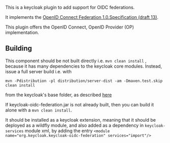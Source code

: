 This is a keycloak plugin to add support for OIDC federations. 

It implements the [OpenID Connect Federation 1.0.Specification (draft 13)](https://openid.net/specs/openid-connect-federation-1_0.html).

This plugin offers the OpenID Connect, OpenID Provider (OP) implementation.

## Building

This component should be not built directly i.e. `mvn clean install` , because it has many dependencies to the keycloak core modules. Instead, issue a full server build i.e. with 

`mvn -Pdistribution -pl distribution/server-dist -am -Dmaven.test.skip clean install`

from the keycloak's base folder, as described [here](https://github.com/keycloak/keycloak/blob/master/docs/building.md) 

If keycloak-oidc-federation.jar is not already built, then you can build it alone with a `mvn clean install`. 

It should be installed as a keycloak extension, meaning that it should be deployed as a wildfly module, and also added as a dependency in `keycloak-services` module xml, by adding the entry 
`<module name="org.keycloak.keycloak-oidc-federation" services="import"/>` 
